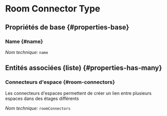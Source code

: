 #  Room Connector Type
<!--- THIS FILE IS GENERATED PLEASE DO NOT EDIT IT DIRECTLY --->



<OH code="roomConnectorType"/>


## Propriétés de base {#properties-base}

### Name {#name}



*Nom technique:* ```name```
<PH code="roomConnectorType:name"/>




## Entités associées (liste) {#properties-has-many}

### Connecteurs d'espace {#room-connectors}

Les connecteurs d'espaces permettent de créer un lien entre plusieurs espaces dans des étages différents

*Nom technique:* ```roomConnectors```
<PH code="roomConnectorType:roomConnectors"/>




